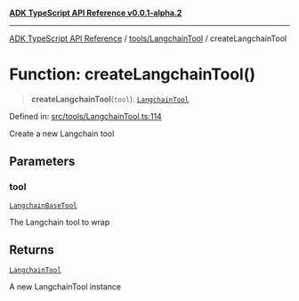 [**ADK TypeScript API Reference v0.0.1-alpha.2**](../../../README.md)

***

[ADK TypeScript API Reference](../../../modules.md) / [tools/LangchainTool](../README.md) / createLangchainTool

# Function: createLangchainTool()

> **createLangchainTool**(`tool`): [`LangchainTool`](../classes/LangchainTool.md)

Defined in: [src/tools/LangchainTool.ts:114](https://github.com/njraladdin/adk-typescript/blob/main/src/tools/LangchainTool.ts#L114)

Create a new Langchain tool

## Parameters

### tool

[`LangchainBaseTool`](../interfaces/LangchainBaseTool.md)

The Langchain tool to wrap

## Returns

[`LangchainTool`](../classes/LangchainTool.md)

A new LangchainTool instance
